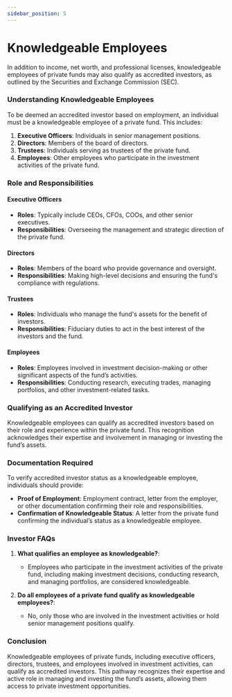 ```yaml
---
sidebar_position: 5
---
```


# Knowledgeable Employees

In addition to income, net worth, and professional licenses, knowledgeable employees of private funds may also qualify as accredited investors, as outlined by the Securities and Exchange Commission (SEC).

### Understanding Knowledgeable Employees

To be deemed an accredited investor based on employment, an individual must be a knowledgeable employee of a private fund. This includes:

1. **Executive Officers**: Individuals in senior management positions.
2. **Directors**: Members of the board of directors.
3. **Trustees**: Individuals serving as trustees of the private fund.
4. **Employees**: Other employees who participate in the investment activities of the private fund.

### Role and Responsibilities

#### Executive Officers

- **Roles**: Typically include CEOs, CFOs, COOs, and other senior executives.
- **Responsibilities**: Overseeing the management and strategic direction of the private fund.

#### Directors

- **Roles**: Members of the board who provide governance and oversight.
- **Responsibilities**: Making high-level decisions and ensuring the fund's compliance with regulations.

#### Trustees

- **Roles**: Individuals who manage the fund's assets for the benefit of investors.
- **Responsibilities**: Fiduciary duties to act in the best interest of the investors and the fund.

#### Employees

- **Roles**: Employees involved in investment decision-making or other significant aspects of the fund’s activities.
- **Responsibilities**: Conducting research, executing trades, managing portfolios, and other investment-related tasks.

### Qualifying as an Accredited Investor

Knowledgeable employees can qualify as accredited investors based on their role and experience within the private fund. This recognition acknowledges their expertise and involvement in managing or investing the fund’s assets.

### Documentation Required

To verify accredited investor status as a knowledgeable employee, individuals should provide:

- **Proof of Employment**: Employment contract, letter from the employer, or other documentation confirming their role and responsibilities.
- **Confirmation of Knowledgeable Status**: A letter from the private fund confirming the individual’s status as a knowledgeable employee.

### Investor FAQs

1. **What qualifies an employee as knowledgeable?**:
   - Employees who participate in the investment activities of the private fund, including making investment decisions, conducting research, and managing portfolios, are considered knowledgeable.

2. **Do all employees of a private fund qualify as knowledgeable employees?**:
   - No, only those who are involved in the investment activities or hold senior management positions qualify.

### Conclusion

Knowledgeable employees of private funds, including executive officers, directors, trustees, and employees involved in investment activities, can qualify as accredited investors. This pathway recognizes their expertise and active role in managing and investing the fund’s assets, allowing them access to private investment opportunities.
